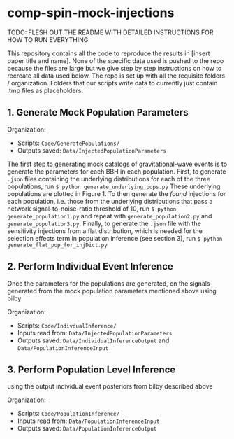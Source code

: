 # comp-spin-mock-injections

TODO: FLESH OUT THE README WITH DETAILED INSTRUCTIONS FOR HOW TO RUN EVERYTHING

This repository contains all the code to reproduce the results in [insert paper title and name]. None of the specific data used is pushed to the repo because the files are large but we give step by step instructions on how to recreate all data used below. The repo is set up with all the requisite folders / organization. Folders that our scripts write data to currently just contain .tmp files as placeholders. 

## 1. Generate Mock Population Parameters 

Organization:
- Scripts: `Code/GeneratePopulations/`
- Outputs saved: `Data/InjectedPopulationParameters`

The first step to generating mock catalogs of gravitational-wave events is to generate the parameters for each BBH in each population.
First, to generate `.json` files containing the underlying distributions for each of the three populations, run 
```$ python generate_underlying_pops.py``` 
These underlying populations are plotted in Figure 1. 
To then generate the *found* injections for each population, i.e. those from the underlying distributions that pass a network signal-to-noise-ratio threshold of 10, run 
```$ python generate_population1.py``` 
and repeat with `generate_population2.py` and `generate_population3.py`.
Finally, to generate the `.json` file with the sensitivity injections from a flat distribution, which is needed for the selection effects term in population inference (see section 3), run 
```$ python generate_flat_pop_for_injDict.py```

## 2. Perform Individual Event Inference 

Once the parameters for the populations are generated, on the signals generated from the mock population parameters mentioned above using bilby

Organization:
- Scripts: `Code/IndivdualInference/`
- Inputs read from: `Data/InjectedPopulationParameters`
- Outputs saved: `Data/IndividualInferenceOutput` and `Data/PopulationInferenceInput`

## 3. Perform Population Level Inference

using the output individual event posteriors from bilby described above

Organization:
- Scripts: `Code/PopulationInference/`
- Inputs read from: `Data/PopulationInferenceInput`
- Outputs saved: `Data/PopulationInferenceOutput`
